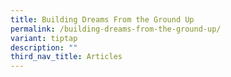 ```yaml
---
title: Building Dreams From the Ground Up
permalink: /building-dreams-from-the-ground-up/
variant: tiptap
description: ""
third_nav_title: Articles
---
```

